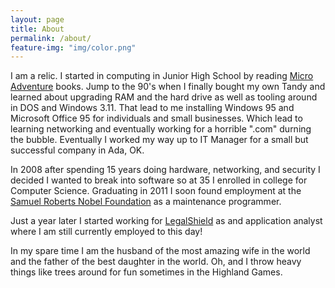 ```yaml
---
layout: page
title: About
permalink: /about/
feature-img: "img/color.png"
---
```


I am a relic. I started in computing in Junior High School by reading [Micro Adventure](https://en.wikipedia.org/wiki/Micro_Adventure) books. Jump to the 90's when I finally bought my own Tandy and learned about upgrading RAM and the hard drive as well as tooling around in DOS and Windows 3.11. That lead to me installing Windows 95 and Microsoft Office 95 for individuals and small businesses. Which lead to learning networking and eventually working for a horrible ".com" durning the bubble. Eventually I worked my way up to IT Manager for a small but successful company in Ada, OK.

In 2008 after spending 15 years doing hardware, networking, and security I decided I wanted to break into software so at 35 I enrolled in college for Computer Science. Graduating in 2011 I soon found employment at the [Samuel Roberts Nobel Foundation](https://www.noble.org/) as a maintenance programmer.

Just a year later I started working for [LegalShield](https://www.legalshield.com) as and application analyst where I am still currently employed to this day!

In my spare time I am the husband of the most amazing wife in the world and the father of the best daughter in the world. Oh, and I throw heavy things like trees around for fun sometimes in the Highland Games. 

